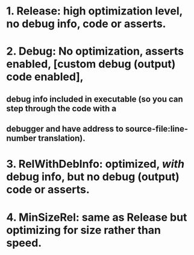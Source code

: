 # 1. Release: high optimization level, no debug info, code or asserts.
# 2. Debug: No optimization, asserts enabled, [custom debug (output) code enabled],
##   debug info included in executable (so you can step through the code with a
##   debugger and have address to source-file:line-number translation).
# 3. RelWithDebInfo: optimized, *with* debug info, but no debug (output) code or asserts.
# 4. MinSizeRel: same as Release but optimizing for size rather than speed.
